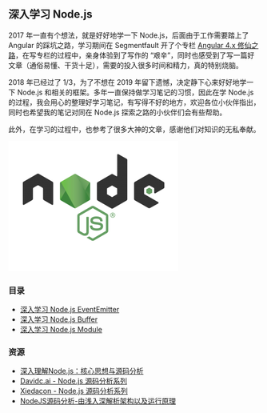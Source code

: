 ## 深入学习 Node.js 

2017 年一直有个想法，就是好好地学一下 Node.js，后面由于工作需要踏上了 Angular 的踩坑之路，学习期间在 Segmentfault 开了个专栏 [Angular 4.x 修仙之路](https://segmentfault.com/a/1190000008754631)，在写专栏的过程中，亲身体验到了写作的 “艰辛”，同时也感受到了写一篇好文章（通俗易懂、干货十足），需要的投入很多时间和精力，真的特别烧脑。

2018 年已经过了 1/3，为了不想在 2019 年留下遗憾，决定静下心来好好地学一下 Node.js 和相关的框架。多年一直保持做学习笔记的习惯，因此在学 Node.js 的过程，我会用心的整理好学习笔记，有写得不好的地方，欢迎各位小伙伴指出，同时也希望我的笔记对同在 Node.js 探索之路的小伙伴们会有些帮助。

此外，在学习的过程中，也参考了很多大神的文章，感谢他们对知识的无私奉献。

![logo](logo.png)

### 目录

* [深入学习 Node.js EventEmitter](https://github.com/semlinker/node-deep/blob/master/event/%E6%B7%B1%E5%85%A5%E5%AD%A6%E4%B9%A0%20Node.js%20EventEmitter.md)
* [深入学习 Node.js Buffer](https://github.com/semlinker/node-deep/blob/master/buffer/%E6%B7%B1%E5%85%A5%E5%AD%A6%E4%B9%A0Node.js%20Buffer.md)
* [深入学习 Node.js Module](https://github.com/semlinker/node-deep/blob/master/module/%E6%B7%B1%E5%85%A5%E5%AD%A6%E4%B9%A0%20Node.js%20Module.md)

### 资源

- [深入理解Node.js：核心思想与源码分析](https://yjhjstz.gitbooks.io/deep-into-node/)
- [Davidc.ai - Node.js 源码分析系列](https://davidc.ai/archives/)
- [Xiedacon - Node.js 源码分析系列](http://www.xiedacon.com/archives/)
- [NodeJS源码分析-由浅入深解析架构以及运行原理](https://github.com/fzxa/NodeJS-Nucleus-Plus-Internals)